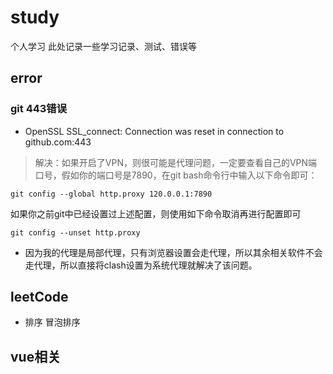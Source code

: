 # study
个人学习
此处记录一些学习记录、测试、错误等

## error

### git 443错误
- OpenSSL SSL_connect: Connection was reset in connection to github.com:443
> 解决：如果开启了VPN，则很可能是代理问题，一定要查看自己的VPN端口号，假如你的端口号是7890，在git bash命令行中输入以下命令即可：
```
git config --global http.proxy 120.0.0.1:7890
```
如果你之前git中已经设置过上述配置，则使用如下命令取消再进行配置即可

```
git config --unset http.proxy
```
- 因为我的代理是局部代理，只有浏览器设置会走代理，所以其余相关软件不会走代理，所以直接将clash设置为系统代理就解决了该问题。

## leetCode
- 排序
  冒泡排序

## vue相关


